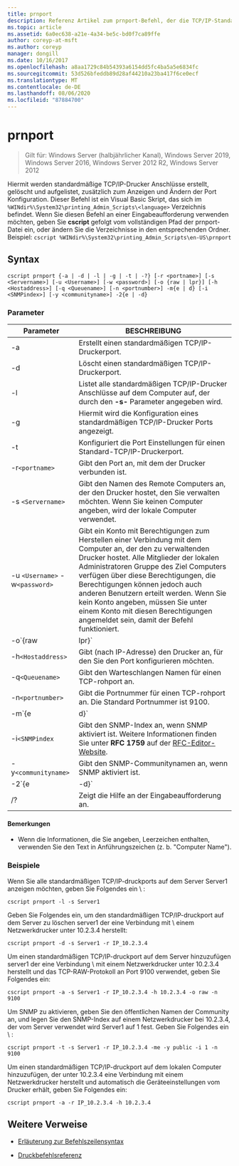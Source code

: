 ```yaml
---
title: prnport
description: Referenz Artikel zum prnport-Befehl, der die TCP/IP-Standarddrucker Anschlüsse erstellt, löscht und auflistet, zusätzlich zum Anzeigen und Ändern der Port Konfiguration.
ms.topic: article
ms.assetid: 6a0ec638-a21e-4a34-be5c-bd0f7ca89ffe
author: coreyp-at-msft
ms.author: coreyp
manager: dongill
ms.date: 10/16/2017
ms.openlocfilehash: a8aa1729c84b54393a6154dd5fc4ba5a5e6834fc
ms.sourcegitcommit: 53d526bfeddb89d28af44210a23ba417f6ce0ecf
ms.translationtype: MT
ms.contentlocale: de-DE
ms.lasthandoff: 08/06/2020
ms.locfileid: "87884700"
---
```

# <a name="prnport"></a>prnport

> Gilt für: Windows Server (halbjährlicher Kanal), Windows Server 2019, Windows Server 2016, Windows Server 2012 R2, Windows Server 2012

Hiermit werden standardmäßige TCP/IP-Drucker Anschlüsse erstellt, gelöscht und aufgelistet, zusätzlich zum Anzeigen und Ändern der Port Konfiguration. Dieser Befehl ist ein Visual Basic Skript, das sich im `%WINdir%\System32\printing_Admin_Scripts\<language>` Verzeichnis befindet. Wenn Sie diesen Befehl an einer Eingabeaufforderung verwenden möchten, geben Sie **cscript** gefolgt vom vollständigen Pfad der prnport-Datei ein, oder ändern Sie die Verzeichnisse in den entsprechenden Ordner. Beispiel: `cscript %WINdir%\System32\printing_Admin_Scripts\en-US\prnport`

## <a name="syntax"></a>Syntax

```
cscript prnport {-a | -d | -l | -g | -t | -?} [-r <portname>] [-s <Servername>] [-u <Username>] [-w <password>] [-o {raw | lpr}] [-h <Hostaddress>] [-q <Queuename>] [-n <portnumber>] -m{e | d} [-i <SNMPindex>] [-y <communityname>] -2{e | -d}
```

### <a name="parameters"></a>Parameter

| Parameter | BESCHREIBUNG |
|--|--|
| -a | Erstellt einen standardmäßigen TCP/IP-Druckerport. |
| -d | Löscht einen standardmäßigen TCP/IP-Druckerport. |
| -l | Listet alle standardmäßigen TCP/IP-Drucker Anschlüsse auf dem Computer auf, der durch den **-s-** Parameter angegeben wird. |
| -g | Hiermit wird die Konfiguration eines standardmäßigen TCP/IP-Drucker Ports angezeigt. |
| -t | Konfiguriert die Port Einstellungen für einen Standard-TCP/IP-Druckerport. |
| -r`<portname>` | Gibt den Port an, mit dem der Drucker verbunden ist. |
| -s `<Servername>` | Gibt den Namen des Remote Computers an, der den Drucker hostet, den Sie verwalten möchten. Wenn Sie keinen Computer angeben, wird der lokale Computer verwendet. |
| -u `<Username>` -w`<password>` | Gibt ein Konto mit Berechtigungen zum Herstellen einer Verbindung mit dem Computer an, der den zu verwaltenden Drucker hostet. Alle Mitglieder der lokalen Administratoren Gruppe des Ziel Computers verfügen über diese Berechtigungen, die Berechtigungen können jedoch auch anderen Benutzern erteilt werden. Wenn Sie kein Konto angeben, müssen Sie unter einem Konto mit diesen Berechtigungen angemeldet sein, damit der Befehl funktioniert. |
| -o`{raw|lpr}` | Gibt an, welches Protokoll der Port verwendet: TCP-RAW oder TCP LPR. Das TCP-RAW-Protokoll ist ein höheres Leistungs Protokoll unter Windows als das lpr-Protokoll. Wenn Sie TCP RAW verwenden, können Sie optional die Portnummer angeben, indem Sie den Parameter **-n** verwenden. Die Standard Portnummer ist 9100. |
| -h`<Hostaddress>` | Gibt (nach IP-Adresse) den Drucker an, für den Sie den Port konfigurieren möchten. |
| -q`<Queuename>` | Gibt den Warteschlangen Namen für einen TCP-rohport an. |
| -n`<portnumber>` | Gibt die Portnummer für einen TCP-rohport an. Die Standard Portnummer ist 9100. |
| -m`{e|d}` | Gibt an, ob SNMP aktiviert ist. Der Parameter **e** aktiviert SNMP. Der Parameter **d** deaktiviert SNMP. |
| -i`<SNMPindex` | Gibt den SNMP-Index an, wenn SNMP aktiviert ist. Weitere Informationen finden Sie unter **RFC 1759** auf der [RFC-Editor-Website](https://www.ietf.org/rfc/rfc1759.txt?number=1759). |
| -y`<communityname>` | Gibt den SNMP-Communitynamen an, wenn SNMP aktiviert ist. |
| -2`{e|-d}` | Gibt an, ob doppelte Spool (auch als "respoolung" bezeichnet) für TCP LPR-Ports aktiviert sind. Doppelte Spool sind erforderlich, da TCP LPR eine genaue Byte Anzahl in der Steuerungs Datei enthalten muss, die an den Drucker gesendet wird, aber das Protokoll kann die Anzahl nicht vom lokalen Druckanbieter erhalten. Wenn eine Datei in eine TCP LPR-Druck Warteschlange gestellt wird, wird Sie daher auch als temporäre Datei im Verzeichnis "System32" gespoolt. TCP LPR bestimmt die Größe der temporären Datei und sendet die Größe an den Server, auf dem LPD ausgeführt wird. Der Parameter **e** aktiviert doppelte spools. Der Parameter **d** deaktiviert doppelte spools. |
| /? | Zeigt die Hilfe an der Eingabeaufforderung an. |

#### <a name="remarks"></a>Bemerkungen

- Wenn die Informationen, die Sie angeben, Leerzeichen enthalten, verwenden Sie den Text in Anführungszeichen (z. b. "Computer Name").

### <a name="examples"></a>Beispiele

Wenn Sie alle standardmäßigen TCP/IP-druckports auf dem Server Server1 anzeigen möchten, geben Sie Folgendes ein \\ :

```
cscript prnport -l -s Server1
```

Geben Sie Folgendes ein, um den standardmäßigen TCP/IP-druckport auf dem Server zu löschen server1 der eine Verbindung mit \\ einem Netzwerkdrucker unter 10.2.3.4 herstellt:

```
cscript prnport -d -s Server1 -r IP_10.2.3.4
```

Um einen standardmäßigen TCP/IP-druckport auf dem Server hinzuzufügen server1 der eine Verbindung \\ mit einem Netzwerkdrucker unter 10.2.3.4 herstellt und das TCP-RAW-Protokoll an Port 9100 verwendet, geben Sie Folgendes ein:

```
cscript prnport -a -s Server1 -r IP_10.2.3.4 -h 10.2.3.4 -o raw -n 9100
```

Um SNMP zu aktivieren, geben Sie den öffentlichen Namen der Community an, und legen Sie den SNMP-Index auf einem Netzwerkdrucker bei 10.2.3.4, der vom Server verwendet wird Server1 auf 1 fest. Geben Sie Folgendes ein \\ :

```
cscript prnport -t -s Server1 -r IP_10.2.3.4 -me -y public -i 1 -n 9100
```

Um einen standardmäßigen TCP/IP-druckport auf dem lokalen Computer hinzuzufügen, der unter 10.2.3.4 eine Verbindung mit einem Netzwerkdrucker herstellt und automatisch die Geräteeinstellungen vom Drucker erhält, geben Sie Folgendes ein:

```
cscript prnport -a -r IP_10.2.3.4 -h 10.2.3.4
```

## <a name="additional-references"></a>Weitere Verweise

- [Erläuterung zur Befehlszeilensyntax](command-line-syntax-key.md)

- [Druckbefehlsreferenz](print-command-reference.md)

